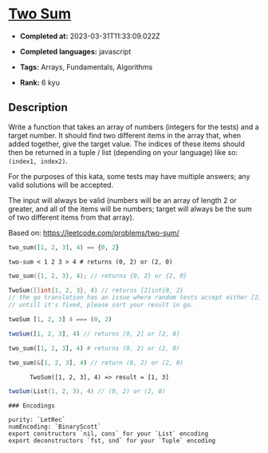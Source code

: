 # [Two Sum](https://www.codewars.com/kata/52c31f8e6605bcc646000082)

- **Completed at:** 2023-03-31T11:33:09.022Z

- **Completed languages:** javascript

- **Tags:** Arrays, Fundamentals, Algorithms

- **Rank:** 6 kyu

## Description

Write a function that takes an array of numbers (integers for the tests) and a target number. It should find two different items in the array that, when added together, give the target value. The indices of these items should then be returned in a tuple / list (depending on your language) like so: `(index1, index2)`.

For the purposes of this kata, some tests may have multiple answers; any valid solutions will be accepted.

The input will always be valid (numbers will be an array of length 2 or greater, and all of the items will be numbers; target will always be the sum of two different items from that array).

Based on: https://leetcode.com/problems/two-sum/

```elixir
two_sum([1, 2, 3], 4) == {0, 2}
```
```lambdacalc
two-sum < 1 2 3 > 4 # returns (0, 2) or (2, 0)
```
```cpp
two_sum({1, 2, 3}, 4); // returns {0, 2} or {2, 0}
```
```go
TwoSum([]int{1, 2, 3}, 4) // returns [2]int{0, 2}
// the go translation has an issue where random tests accept either [2]int{0, 2} or [2]int{2, 0}, but fixed tests and sample tests demand the resulting slice to be sorted!
// untill it's fixed, please sort your result in go.
```
```haskell
twoSum [1, 2, 3] 4 === (0, 2)
```
```javascript
twoSum([1, 2, 3], 4) // returns [0, 2] or [2, 0]
```
```python
two_sum([1, 2, 3], 4) # returns (0, 2) or (2, 0)
```
```rust
two_sum(&[1, 2, 3], 4) // return (0, 2) or (2, 0)
```
```cobol
      TwoSum([1, 2, 3], 4) => result = [1, 3]
```
```scala
twoSum(List(1, 2, 3), 4) // (0, 2) or (2, 0)
```
~~~if:lambdacalc
### Encodings

purity: `LetRec`  
numEncoding: `BinaryScott`  
export constructors `nil, cons` for your `List` encoding  
export deconstructors `fst, snd` for your `Tuple` encoding  
~~~
